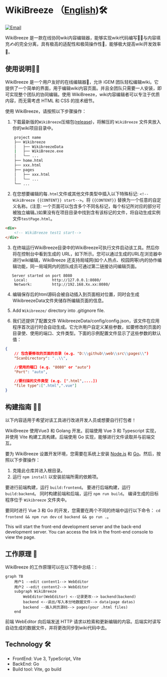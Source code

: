 # WikiBreeze （[English](https://github.com/950288/WikiBreeze/blob/main/README.md))🛠️

[![Email](https://img.shields.io/static/v1?label=Email&message=2779307196@qq.com&color=blue)](mailto:2779307196@qq.com)

WikiBreeze 是一款在线协同wiki内容编辑器，能够实现wiki代码编写🧑‍💻与内容填充✍️的完全分离，具有极高的适配性和极简操作性🦾，能够极大提高wiki开发效率🥰。

## 使用说明🧑‍💼

WikiBreeze 是一个用户友好的在线编辑器🧰，允许 iGEM 团队轻松编辑wiki。它提供了一个简单的界面，用于编辑wiki内容页面。并且全团队只需要一人安装，即可实现整个团队的协同编辑。使用 WikiBreeze，wiki内容编辑者可以专注于优质内容，而无需考虑 HTML 和 CSS 的技术细节。

使用 WikiBreeze，请按照以下步骤操作：

1. 下载最新版的`WikiBreeze`压缩包([release](https://github.com/950288/WikiBreeze/releases))，将解压的 `WikiBreeze` 文件夹放入你的wiki项目目录中。
````bash
    project name
    ├── Wikibreeze
    │   ├── WikibreezeData
    |   ├── WikiBreeze.exe
    │   └── ...
    ├── home.html
    ├── xxx.html
    ├── pages
    │   ├── xxx.html
    │   └── ...
    └── ...
````

2. 在您想要编辑的每`.html`文件或其他文件类型中插入以下特殊标记: `<!-- WikiBreeze {{CONTENT}} start-->`。将 `{{CONTENT}}` 替换为一个任意的自定义名称。(注意: 一个页面可以包含多个不同名标记，每个标记所对应的部分可被独立编辑。)如果没有在项目目录中找到含有该标记的文件，将自动生成实例文件`testPage.html`。
```html
<div>
    <!-- WikiBreeze test1 start-->
</div>
```

3. 在终端运行WikiBreeze目录中的WikiBreeze可执行文件启动该工具。然后你将在控制台中看到生成的 URL，如下所示。您可以通过生成的URL在浏览器中进行wiki编辑，WikiBreeze 还支持局域网(如个人热点、校园网等)内的协作编辑功能，同一局域网内的团队成员可通过第二链接访问编辑页面。
```
   Server started on port 8080
    Local:           http://127.0.0.1:8080/
    Network:         http://192.168.Xx.xx:8080/
```

4. 编辑保存后的html源码会被自动插入到页面相对位置，同时会生成WikibreezeData文件夹储存所编辑页面的信息。
   
5. Add `Wikibreeze/` directory into .gitignore file.  

6. 我们还提供了配置文件 WikibreezeData/config/config.json，该文件在应用程序首次运行时会自动生成。它允许用户自定义某些参数，如要修改的页面的目录使、使用的端口、文件类型。下面的示例配置文件显示了这些参数的默认值：
```json
{
	// 包含要修改的页面的目录 (e.g. "D:\\github\\web\\src\\pages\\")
	"ScanDirectory": "..\\",

	//使用的端口 (e.g. "8080" or "auto")
	"Port": "auto",
	
	//要扫描的文件类型 (e.g. [".html",....])
	"file type":[".html",".vue"]
}
```

## 构建指南 🧑‍💻

以下内容适用于希望对该工具进行改进开发人员或想要自行打包者！

WikiBreeze 使用Vue3 和 Golang 开发。前端使用 Vue 3 和 Typescript 实现，并使用 Vite 构建工具构建。后端使用 Go 实现，能够进行文件读取并与前端交互。

要为 WikiBreeze 设置开发环境，您需要在系统上安装 [Node.js](https://nodejs.org/) 和 [Go](https://golang.org/)。然后，按照以下步骤操作：

1. 克隆此仓库并进入根目录。
2. 运行 `npm install` 以安装前端所需的依赖项。

要进行前端构建，运行 `build:frontend`。
要进行后端构建，运行 `build:backend`。
同时构建前端和后端，运行 `npm run build`。
编译生成的目标程序位于 `Wikibreeze` 文件夹中。

要同时进行 Vue 3 和 Go 的开发，您需要在两个不同的终端中运行以下命令：
`cd frontend && npm run dev`
`cd backend && go run .`。

This will start the front-end development server and the back-end development server. You can access the link in the front-end console to view the page.

## 工作原理 📝

WikiBreeze 的工作原理可以在以下图中总结：:

```mermaid
graph TB
    用户1 --edit content1--> WebEditor
    用户2 --edit content2--> WebEditor
    subgraph WikiBreeze
        WebEditor(WebEditor) <--记录更改--> backend(backend)
        backend <--读出/写入本分地数据文件--> data(page datas)
        backend --插入网页源码--> pages(your .html files)
    end
```

前端 WebEditor 向后端发送 HTTP 请求以检索和更新编辑的内容。后端实时读写自动生成的数据文件，并将更改同步到wiki代码中去。

## Technology 🛠️

- FrontEnd: Vue 3, TypeScript, Vite
- BackEnd: Go 
- Build tool: Vite, go build
